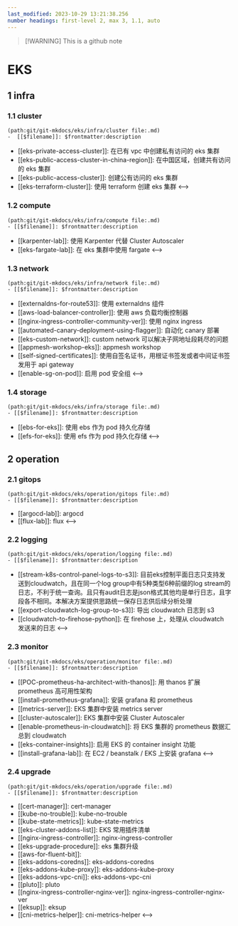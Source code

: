```yaml
---
last_modified: 2023-10-29 13:21:38.256
number headings: first-level 2, max 3, 1.1, auto
---
```

> [!WARNING] This is a github note

# EKS
## 1 infra
### 1.1 cluster
```expander
(path:git/git-mkdocs/eks/infra/cluster file:.md)
-  [[$filename]]: $frontmatter:description
```
-  [[eks-private-access-cluster]]: 在已有 vpc 中创建私有访问的 eks 集群
-  [[eks-public-access-cluster-in-china-region]]: 在中国区域，创建共有访问的 eks 集群
-  [[eks-public-access-cluster]]: 创建公有访问的 eks 集群
-  [[eks-terraform-cluster]]: 使用 terraform 创建 eks 集群
<-->

### 1.2 compute
```expander
(path:git/git-mkdocs/eks/infra/compute file:.md)
- [[$filename]]: $frontmatter:description
```
- [[karpenter-lab]]: 使用 Karpenter 代替 Cluster Autoscaler
- [[eks-fargate-lab]]: 在 eks 集群中使用 fargate
<-->

### 1.3 network
```expander
(path:git/git-mkdocs/eks/infra/network file:.md)
- [[$filename]]: $frontmatter:description
```
- [[externaldns-for-route53]]: 使用 externaldns 组件
- [[aws-load-balancer-controller]]: 使用 aws 负载均衡控制器
- [[nginx-ingress-controller-community-ver]]: 使用 nginx ingress
- [[automated-canary-deployment-using-flagger]]: 自动化 canary 部署
- [[eks-custom-network]]: custom network 可以解决子网地址段耗尽的问题
- [[appmesh-workshop-eks]]: appmesh workshop
- [[self-signed-certificates]]: 使用自签名证书，用根证书签发或者中间证书签发用于 api gateway
- [[enable-sg-on-pod]]: 启用 pod 安全组
<-->

### 1.4 storage
```expander
(path:git/git-mkdocs/eks/infra/storage file:.md)
- [[$filename]]: $frontmatter:description
```
- [[ebs-for-eks]]: 使用 ebs 作为 pod 持久化存储 
- [[efs-for-eks]]: 使用 efs 作为 pod 持久化存储
<-->

## 2 operation
### 2.1 gitops
```expander
(path:git/git-mkdocs/eks/operation/gitops file:.md)
- [[$filename]]: $frontmatter:description
```
- [[argocd-lab]]: argocd
- [[flux-lab]]: flux
<-->

### 2.2 logging
```expander
(path:git/git-mkdocs/eks/operation/logging file:.md)
- [[$filename]]: $frontmatter:description
```
- [[stream-k8s-control-panel-logs-to-s3]]: 目前eks控制平面日志只支持发送到cloudwatch，且在同一个log group中有5种类型6种前缀的log stream的日志，不利于统一查询。且只有audit日志是json格式其他均是单行日志，且字段各不相同。本解决方案提供思路统一保存日志供后续分析处理
- [[export-cloudwatch-log-group-to-s3]]: 导出 cloudwatch 日志到 s3
- [[cloudwatch-to-firehose-python]]: 在 firehose 上，处理从 cloudwatch 发送来的日志
<-->

### 2.3 monitor
```expander
(path:git/git-mkdocs/eks/operation/monitor file:.md)
- [[$filename]]: $frontmatter:description
```
- [[POC-prometheus-ha-architect-with-thanos]]: 用 thanos 扩展 prometheus 高可用性架构
- [[install-prometheus-grafana]]: 安装 grafana 和 prometheus
- [[metrics-server]]: EKS 集群中安装 metrics server
- [[cluster-autoscaler]]: EKS 集群中安装 Cluster Autoscaler
- [[enable-prometheus-in-cloudwatch]]: 将 EKS 集群的 prometheus 数据汇总到 cloudwatch
- [[eks-container-insights]]: 启用 EKS 的 container insight 功能
- [[install-grafana-lab]]: 在 EC2 / beanstalk / EKS 上安装 grafana 
<-->

### 2.4 upgrade
```expander
(path:git/git-mkdocs/eks/operation/upgrade file:.md)
- [[$filename]]: $frontmatter:description
```
- [[cert-manager]]: cert-manager
- [[kube-no-trouble]]: kube-no-trouble
- [[kube-state-metrics]]: kube-state-metrics
- [[eks-cluster-addons-list]]: EKS 常用插件清单
- [[nginx-ingress-controller]]: nginx-ingress-controller
- [[eks-upgrade-procedure]]: eks 集群升级
- [[aws-for-fluent-bit]]: 
- [[eks-addons-coredns]]: eks-addons-coredns
- [[eks-addons-kube-proxy]]: eks-addons-kube-proxy
- [[eks-addons-vpc-cni]]: eks-addons-vpc-cni
- [[pluto]]: pluto
- [[nginx-ingress-controller-nginx-ver]]: nginx-ingress-controller-nginx-ver
- [[eksup]]: eksup
- [[cni-metrics-helper]]: cni-metrics-helper
<-->
